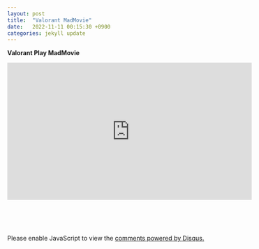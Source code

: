 ```yaml
---
layout: post
title:  "Valorant MadMovie"
date:   2022-11-11 00:15:30 +0900
categories: jekyll update
---
```


**Valorant Play MadMovie**

<iframe width="560" height="315" src="https://www.youtube.com/embed/NMDRJbjxmeY" title="YouTube video player" frameborder="0" allow="accelerometer; autoplay; clipboard-write; encrypted-media; gyroscope; picture-in-picture" allowfullscreen></iframe>


<br><br><br>

<div id="disqus_thread"></div>
<script>
    /**
    *  RECOMMENDED CONFIGURATION VARIABLES: EDIT AND UNCOMMENT THE SECTION BELOW TO INSERT DYNAMIC VALUES FROM YOUR PLATFORM OR CMS.
    *  LEARN WHY DEFINING THESE VARIABLES IS IMPORTANT: https://disqus.com/admin/universalcode/#configuration-variables    */
    /*
    var disqus_config = function () {
    this.page.url = PAGE_URL;  // Replace PAGE_URL with your page's canonical URL variable
    this.page.identifier = PAGE_IDENTIFIER; // Replace PAGE_IDENTIFIER with your page's unique identifier variable
    };
    */
    (function() { // DON'T EDIT BELOW THIS LINE
    var d = document, s = d.createElement('script');
    s.src = 'https://melonweb.disqus.com/embed.js';
    s.setAttribute('data-timestamp', +new Date());
    (d.head || d.body).appendChild(s);
    })();
</script>
<noscript>Please enable JavaScript to view the <a href="https://disqus.com/?ref_noscript">comments powered by Disqus.</a></noscript>